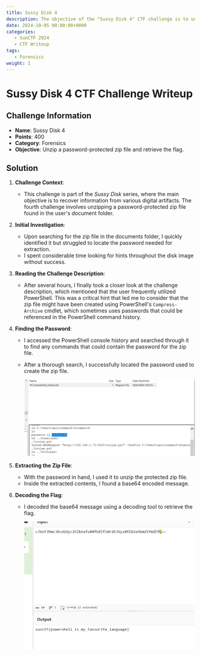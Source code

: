 ```yaml
---
title: Sussy Disk 4
description: The objective of the "Sussy Disk 4" CTF challenge is to unzip a password-protected zip file and retrieve the flag.
date: 2024-10-05 00:00:00+0000
categories:
   - SunCTF 2024
   - CTF Writeup
tags:
   - Forensics
weight: 1     
---
```

# Sussy Disk 4 CTF Challenge Writeup

## Challenge Information
- **Name**: Sussy Disk 4
- **Points**: 400
- **Category**: Forensics
- **Objective**: Unzip a password-protected zip file and retrieve the flag.

## Solution

1. **Challenge Context**:
   - This challenge is part of the *Sussy Disk* series, where the main objective is to recover information from various digital artifacts. The fourth challenge involves unzipping a password-protected zip file found in the user's document folder.

2. **Initial Investigation**:
   - Upon searching for the zip file in the documents folder, I quickly identified it but struggled to locate the password needed for extraction.
   - I spent considerable time looking for hints throughout the disk image without success.

3. **Reading the Challenge Description**:
   - After several hours, I finally took a closer look at the challenge description, which mentioned that the user frequently utilized PowerShell. This was a critical hint that led me to consider that the zip file might have been created using PowerShell's `Compress-Archive` cmdlet, which sometimes uses passwords that could be referenced in the PowerShell command history.

4. **Finding the Password**:
   - I accessed the PowerShell console history and searched through it to find any commands that could contain the password for the zip file.
   - After a thorough search, I successfully located the password used to create the zip file.


      ![found password](<found password.png>)

5. **Extracting the Zip File**:
   - With the password in hand, I used it to unzip the protected zip file. 
   - Inside the extracted contents, I found a base64 encoded message.

6. **Decoding the Flag**:
   - I decoded the base64 message using a decoding tool to retrieve the flag.


      ![flag](flag.png)
